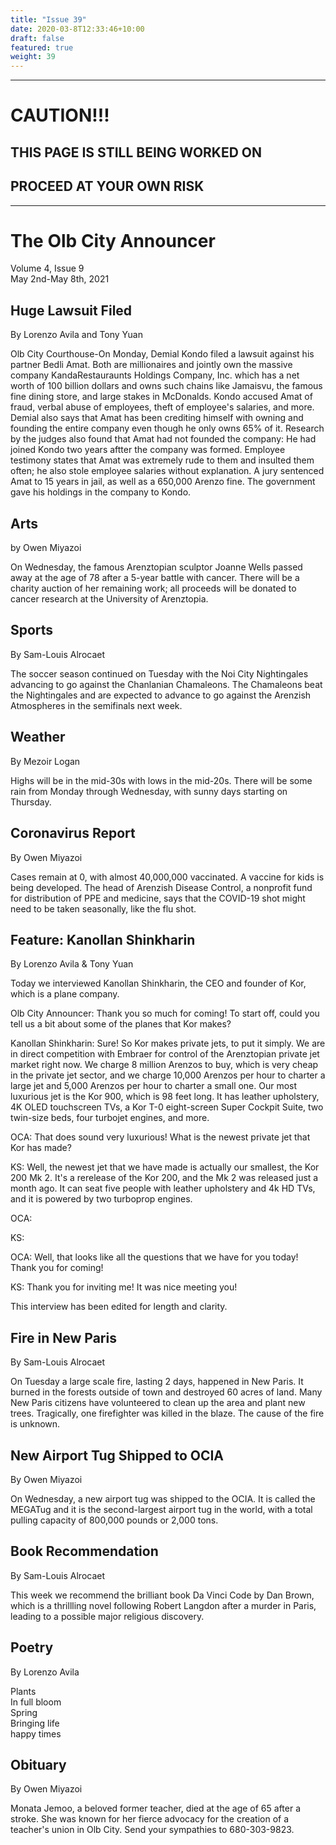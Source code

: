 ```yaml
---
title: "Issue 39"
date: 2020-03-8T12:33:46+10:00
draft: false
featured: true
weight: 39
---
```


------------------------
# CAUTION!!!    
## THIS PAGE IS STILL BEING WORKED ON    
## PROCEED AT YOUR OWN RISK    
------------------------

# The Olb City Announcer    
Volume 4, Issue 9   
May 2nd-May 8th, 2021    

## Huge Lawsuit Filed
By Lorenzo Avila and Tony Yuan

Olb City Courthouse-On Monday, Demial Kondo filed a lawsuit against his partner Bedli Amat. Both are millionaires and jointly own the massive company KandaRestauraunts Holdings Company, Inc. which has a net worth of 100 billion dollars and owns such chains like Jamaisvu, the famous fine dining store, and large stakes in McDonalds. Kondo accused Amat of fraud, verbal abuse of employees, theft of employee's salaries, and more. Demial also says that Amat has been crediting himself with owning and founding the entire company even though he only owns 65% of it. Research by the judges also found that Amat had not founded the company: He had joined Kondo two years aftter the company was formed. Employee testimony states that Amat was extremely rude to them and insulted them often; he also stole employee salaries without explanation. A jury sentenced Amat to 15 years in jail, as well as a 650,000 Arenzo fine. The government gave his holdings in the company to Kondo.

## Arts
by Owen Miyazoi

On Wednesday, the famous Arenztopian sculptor Joanne Wells passed away at the age of 78 after a 5-year battle with cancer. There will be a charity auction of her remaining work; all proceeds will be donated to cancer research at the University of Arenztopia.

## Sports
By Sam-Louis Alrocaet

The soccer season continued on Tuesday with the Noi City Nightingales advancing to go against the Chanlanian Chamaleons. The Chamaleons beat the Nightingales and are expected to advance to go against the Arenzish Atmospheres in the semifinals next week.

## Weather
By Mezoir Logan

Highs will be in the mid-30s with lows in the mid-20s. There will be some rain from Monday through Wednesday, with sunny days starting on Thursday.

## Coronavirus Report
By Owen Miyazoi    

Cases remain at 0, with almost 40,000,000 vaccinated. A vaccine for kids is being developed. The head of Arenzish Disease Control, a nonprofit fund for distribution of PPE and medicine, says that the COVID-19 shot might need to be taken seasonally, like the flu shot.

## Feature: Kanollan Shinkharin
By Lorenzo Avila & Tony Yuan

Today we interviewed Kanollan Shinkharin, the CEO and founder of Kor, which is a plane company.

Olb City Announcer: Thank you so much for coming! To start off, could you tell us a bit about some of the planes that Kor makes?

Kanollan Shinkharin: Sure! So Kor makes private jets, to put it simply. We are in direct competition with Embraer for control of the Arenztopian private jet market right now. We charge 8 million Arenzos to buy, which is very cheap in the private jet sector, and we charge 10,000 Arenzos per hour to charter a large jet and 5,000 Arenzos per hour to charter a small one. Our most luxurious jet is the Kor 900, which is 98 feet long. It has leather upholstery, 4K OLED touchscreen TVs, a Kor T-0 eight-screen Super Cockpit Suite, two twin-size beds, four turbojet engines, and more.

OCA: That does sound very luxurious! What is the newest private jet that Kor has made?

KS: Well, the newest jet that we have made is actually our smallest, the Kor 200 Mk 2. It's a rerelease of the Kor 200, and the Mk 2 was released just a month ago. It can seat five people with leather upholstery and 4k HD TVs, and it is powered by two turboprop engines.

OCA: 

KS:

OCA: Well, that looks like all the questions that we have for you today! Thank you for coming!

KS: Thank you for inviting me! It was nice meeting you!

This interview has been edited for length and clarity.

## Fire in New Paris
By Sam-Louis Alrocaet

On Tuesday a large scale fire, lasting 2 days, happened in New Paris. It burned in the forests outside of town and destroyed 60 acres of land. Many New Paris citizens have volunteered to clean up the area and plant new trees. Tragically, one firefighter was killed in the blaze. The cause of the fire is unknown.

## New Airport Tug Shipped to OCIA
By Owen Miyazoi

On Wednesday, a new airport tug was shipped to the OCIA. It is called the MEGATug and it is the second-largest airport tug in the world, with a total pulling capacity of 800,000 pounds or 2,000 tons.

## Book Recommendation
By Sam-Louis Alrocaet

This week we recommend the brilliant book Da Vinci Code by Dan Brown, which is a thrillling novel following Robert Langdon after a murder in Paris, leading to a possible major religious discovery.

## Poetry
By Lorenzo Avila

Plants    
In full bloom    
Spring    
Bringing life    
happy times    

## Obituary
By Owen Miyazoi

Monata Jemoo, a beloved former teacher, died at the age of 65 after a stroke. She was known for her fierce advocacy for the creation of a teacher's union in Olb City. Send your sympathies to 680-303-9823.
